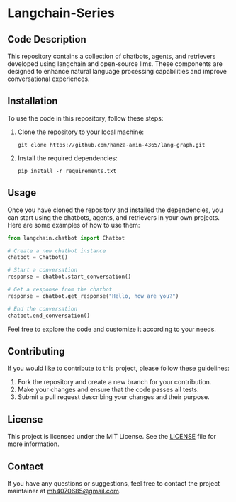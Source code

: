 # Langchain-Series
## Code Description

This repository contains a collection of chatbots, agents, and retrievers developed using langchain and open-source llms. These components are designed to enhance natural language processing capabilities and improve conversational experiences.

## Installation

To use the code in this repository, follow these steps:

1. Clone the repository to your local machine:

    ```shell
    git clone https://github.com/hamza-amin-4365/lang-graph.git
    ```

2. Install the required dependencies:

    ```shell
    pip install -r requirements.txt
    ```

## Usage

Once you have cloned the repository and installed the dependencies, you can start using the chatbots, agents, and retrievers in your own projects. Here are some examples of how to use them:

```python
from langchain.chatbot import Chatbot

# Create a new chatbot instance
chatbot = Chatbot()

# Start a conversation
response = chatbot.start_conversation()

# Get a response from the chatbot
response = chatbot.get_response("Hello, how are you?")

# End the conversation
chatbot.end_conversation()
```

Feel free to explore the code and customize it according to your needs.

## Contributing

If you would like to contribute to this project, please follow these guidelines:

1. Fork the repository and create a new branch for your contribution.
2. Make your changes and ensure that the code passes all tests.
3. Submit a pull request describing your changes and their purpose.

## License

This project is licensed under the MIT License. See the [LICENSE](LICENSE) file for more information.

## Contact

If you have any questions or suggestions, feel free to contact the project maintainer at [mh4070685@gmail.com](mailto:mh4070685@gmail.com).
